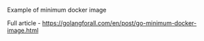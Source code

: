 Example of minimum docker image

Full article - https://golangforall.com/en/post/go-minimum-docker-image.html